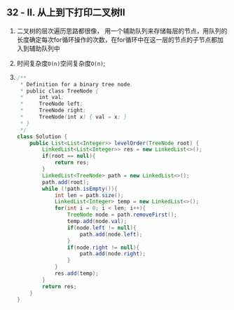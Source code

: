 ## 32 - Ⅱ. 从上到下打印二叉树Ⅱ

1. 二叉树的层次遍历思路都很像， 用一个辅助队列来存储每层的节点，用队列的长度确定每次for循环操作的次数，在for循环中在这一层的节点的子节点都加入到辅助队列中

2. 时间复杂度`O(n)`空间复杂度`O(n)`;

3. ```java
   /**
    * Definition for a binary tree node.
    * public class TreeNode {
    *     int val;
    *     TreeNode left;
    *     TreeNode right;
    *     TreeNode(int x) { val = x; }
    * }
    */
   class Solution {
       public List<List<Integer>> levelOrder(TreeNode root) {
           LinkedList<List<Integer>> res = new LinkedList<>();
           if(root == null){
               return res;
           }
           LinkedList<TreeNode> path = new LinkedList<>();
           path.add(root);
           while (!path.isEmpty()){
               int len = path.size();
               LinkedList<Integer> temp = new LinkedList<>();
               for(int i = 0; i < len; i++){
                   TreeNode node = path.removeFirst();
                   temp.add(node.val);
                   if(node.left != null){
                       path.add(node.left);
                   }
                   if(node.right != null){
                       path.add(node.right);
                   }
               }
               res.add(temp);
           }
           return res;
       }
   }
   ```

   